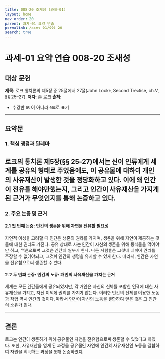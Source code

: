 ```yaml
---
title: 008-20 조재성 (과제-01)
layout: home
nav_order: 20
parent: 과제-01 요약 연습
permalink: /asmt-01/008-20
search: true
---
```


# 과제-01 요약 연습 008-20 조재성 

## 대상 문헌  
**제목**: 로크 통치론의 제5장 중 25절에서 27절(John Locke, Second Treatise, ch.V, §§ 25–27).
**저자**: 존 로크
**출처**: 

* 수강반 `08` 이 아니라 `008`로 표기
  
---

## 요약문  

### 1. 핵심 쟁점과 딜레마  
로크의 통치론 제5장(§§ 25–27)에서는 신이 인류에게 세계를 공유의 형태로 주었음에도, 이 공유물에 대하여 개인의 사유재산이 발생한 것을 정당화하고 있다. 이에 왜 인간이 전유를 해야만했는지, 그리고 인간이 사유재산을 가지게 된 근거가 무엇인지를 통해 논증하고 있다.
---

### 2. 주요 논증 및 근거  

#### 2.1 첫 번째 논증: 인간의 생존을 위해 자연을 전유할 필요성
자연적 이성을 고려할 때 인간은 생존의 권리를 가지며, 생존을 위해 자연이 제공하는 것들에 대한 권리도 가진다. 공유 상태로 사는 인간이 자신의 생존을 위해 동식물을 먹어야만 하고, 먹음으로써 그것은 인간의 일부가 된다. 다른 사람들은 그것에 대하여 권리를 주장할 수 없어야되고, 그것이 인간의 생명을 유지할 수 있게 한다. 따라서, 인간은 자연을 전유함으로써 생존할 수 있다.
#### 2.2 두 번째 논증: 인간의 노동: 개인의 사유재산을 가지는 근거
세계는 모든 인간들에게 공유되었지만, 각 개인은 자신의 신체를 포함한 인격에 대한 사유재산을 가지고, 자신 이외에 권리를 가지지 않는다. 이러한 인간의 신체를 이용한 노동과 작업 역시 인간의 것이다. 따라서 인간이 자신의 노동을 결합하여 얻은 것은 그 인간의 소유가 된다.

---

## 결론  
로크는 인간이 생존하기 위해 공유물인 자연을 전유함으로써 생존할 수 있었다고 하였다. 또한, 사유재산을 얻게 된 과정을 공유물인 자연에 인간의 사유재산인 노동을 결합하여 자원을 획득하는 과정을 통해 논증하였다.
